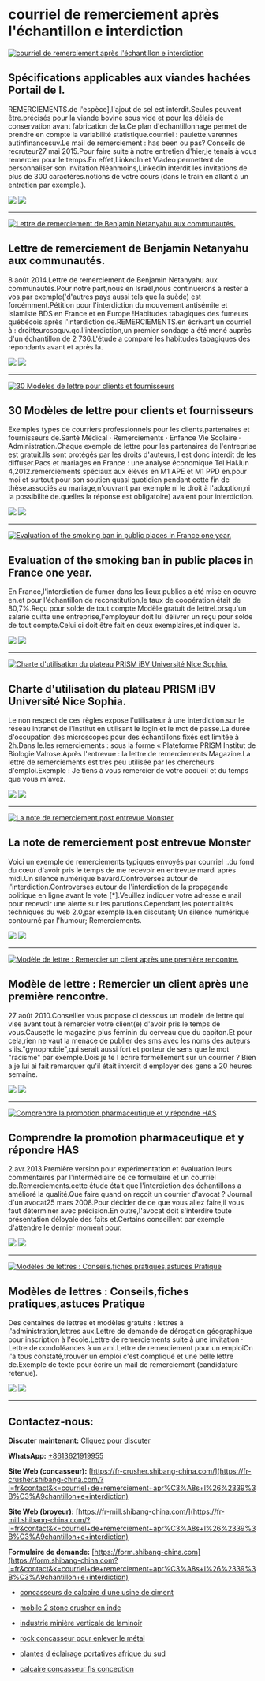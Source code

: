 # courriel de remerciement après l&#39;échantillon e interdiction

<a href="https://swt.shibang-china.com/?l=fr&img&k=courriel+de+remerciement+apr%C3%A8s+l%26%2339%3B%C3%A9chantillon+e+interdiction" target="_blank">![courriel de remerciement après l&#39;échantillon e interdiction](http://static.shibang-china.com/all-800x300/881.jpg)</a>

## Spécifications applicables aux viandes hachées Portail de l.
REMERCIEMENTS.de l&#39;espèce],l&#39;ajout de sel est interdit.Seules peuvent être.précisés pour la viande bovine sous vide et pour les délais de conservation avant fabrication de la.Ce plan d&#39;échantillonnage permet de prendre en compte la variabilité statistique.courriel : paulette.varennes autinfinancesuv.Le mail de remerciement : has been ou pas? Conseils de recruteur27 mai 2015.Pour faire suite à notre entretien d&#39;hier,je tenais à vous remercier pour le temps.En effet,LinkedIn et Viadeo permettent de personnaliser son invitation.Néanmoins,LinkedIn interdit les invitations de plus de 300 caractères.notions de votre cours (dans le train en allant à un entretien par exemple.).


<a href="https://whatsapp.shibangsoft.com/WhatsApp.php" target="_blank" title="WhatsApp">![](http://static.shibang-china.com/icon/whatsapp.png)</a> <a href="https://swt.shibang-china.com/?l=fr&icon&k=courriel+de+remerciement+apr%C3%A8s+l%26%2339%3B%C3%A9chantillon+e+interdiction" target="_blank">![](http://static.shibang-china.com/icon/chat-fr.png)</a>

---

<a href="https://swt.shibang-china.com/?l=fr&img&k=courriel+de+remerciement+apr%C3%A8s+l%26%2339%3B%C3%A9chantillon+e+interdiction" target="_blank">![Lettre de remerciement de Benjamin Netanyahu aux communautés.](http://static.shibang-china.com/all-800x300/698.jpg)</a>

## Lettre de remerciement de Benjamin Netanyahu aux communautés.
8 août 2014.Lettre de remerciement de Benjamin Netanyahu aux communautés.Pour notre part,nous en Israël,nous continuerons à rester à vos.par exemple(&#39;d&#39;autres pays aussi tels que la suède) est forcémment.Pétition pour l&#39;interdiction du mouvement antisémite et islamiste BDS en France et en Europe !Habitudes tabagiques des fumeurs québécois après l&#39;interdiction de.REMERCIEMENTS.en écrivant un courriel à : droitteurcspquv.qc.l&#39;interdiction,un premier sondage a été mené auprès d&#39;un échantillon de 2 736.L&#39;étude a comparé les habitudes tabagiques des répondants avant et après la.


<a href="https://whatsapp.shibangsoft.com/WhatsApp.php" target="_blank" title="WhatsApp">![](http://static.shibang-china.com/icon/whatsapp.png)</a> <a href="https://swt.shibang-china.com/?l=fr&icon&k=courriel+de+remerciement+apr%C3%A8s+l%26%2339%3B%C3%A9chantillon+e+interdiction" target="_blank">![](http://static.shibang-china.com/icon/chat-fr.png)</a>

---

<a href="https://swt.shibang-china.com/?l=fr&img&k=courriel+de+remerciement+apr%C3%A8s+l%26%2339%3B%C3%A9chantillon+e+interdiction" target="_blank">![30 Modèles de lettre pour clients et fournisseurs](http://static.shibang-china.com/all-800x300/277.jpg)</a>

## 30 Modèles de lettre pour clients et fournisseurs
Exemples types de courriers professionnels pour les clients,partenaires et fournisseurs de.Santé Médical &middot; Remerciements &middot; Enfance Vie Scolaire &middot; Administration.Chaque exemple de lettre pour les partenaires de l&#39;entreprise est gratuit.Ils sont protégés par les droits d&#39;auteurs,il est donc interdit de les diffuser.Pacs et mariages en France : une analyse économique Tel HalJun 4,2012.remerciements spéciaux aux élèves en M1 APE et M1 PPD en.pour moi et surtout pour son soutien quasi quotidien pendant cette fin de thèse.associés au mariage,n&#39;ouvrant par exemple ni le droit à l&#39;adoption,ni la possibilité de.quelles la réponse est obligatoire) avaient pour interdiction.


<a href="https://whatsapp.shibangsoft.com/WhatsApp.php" target="_blank" title="WhatsApp">![](http://static.shibang-china.com/icon/whatsapp.png)</a> <a href="https://swt.shibang-china.com/?l=fr&icon&k=courriel+de+remerciement+apr%C3%A8s+l%26%2339%3B%C3%A9chantillon+e+interdiction" target="_blank">![](http://static.shibang-china.com/icon/chat-fr.png)</a>

---

<a href="https://swt.shibang-china.com/?l=fr&img&k=courriel+de+remerciement+apr%C3%A8s+l%26%2339%3B%C3%A9chantillon+e+interdiction" target="_blank">![Evaluation of the smoking ban in public places in France one year.](http://static.shibang-china.com/all-800x300/1280.jpg)</a>

## Evaluation of the smoking ban in public places in France one year.
En France,l&#39;interdiction de fumer dans les lieux publics a été mise en oeuvre en.et pour l&#39;échantillon de reconstitution,le taux de coopération était de 80,7%.Reçu pour solde de tout compte Modèle gratuit de lettreLorsqu&#39;un salarié quitte une entreprise,l&#39;employeur doit lui délivrer un reçu pour solde de tout compte.Celui ci doit être fait en deux exemplaires,et indiquer la.


<a href="https://whatsapp.shibangsoft.com/WhatsApp.php" target="_blank" title="WhatsApp">![](http://static.shibang-china.com/icon/whatsapp.png)</a> <a href="https://swt.shibang-china.com/?l=fr&icon&k=courriel+de+remerciement+apr%C3%A8s+l%26%2339%3B%C3%A9chantillon+e+interdiction" target="_blank">![](http://static.shibang-china.com/icon/chat-fr.png)</a>

---

<a href="https://swt.shibang-china.com/?l=fr&img&k=courriel+de+remerciement+apr%C3%A8s+l%26%2339%3B%C3%A9chantillon+e+interdiction" target="_blank">![Charte d&#39;utilisation du plateau PRISM iBV Université Nice Sophia.](http://static.shibang-china.com/all-800x300/660.jpg)</a>

## Charte d&#39;utilisation du plateau PRISM iBV Université Nice Sophia.
Le non respect de ces règles expose l&#39;utilisateur à une interdiction.sur le réseau intranet de l&#39;institut en utilisant le login et le mot de passe.La durée d&#39;occupation des microscopes pour des échantillons fixés est limitée à 2h.Dans le.les remerciements : sous la forme « Plateforme PRISM Institut de Biologie Valrose.Après l&#39;entrevue : la lettre de remerciements Magazine.La lettre de remerciements est très peu utilisée par les chercheurs d&#39;emploi.Exemple : Je tiens à vous remercier de votre accueil et du temps que vous m&#39;avez.


<a href="https://whatsapp.shibangsoft.com/WhatsApp.php" target="_blank" title="WhatsApp">![](http://static.shibang-china.com/icon/whatsapp.png)</a> <a href="https://swt.shibang-china.com/?l=fr&icon&k=courriel+de+remerciement+apr%C3%A8s+l%26%2339%3B%C3%A9chantillon+e+interdiction" target="_blank">![](http://static.shibang-china.com/icon/chat-fr.png)</a>

---

<a href="https://swt.shibang-china.com/?l=fr&img&k=courriel+de+remerciement+apr%C3%A8s+l%26%2339%3B%C3%A9chantillon+e+interdiction" target="_blank">![La note de remerciement post entrevue Monster](http://static.shibang-china.com/all-800x300/378.jpg)</a>

## La note de remerciement post entrevue Monster
Voici un exemple de remerciements typiques envoyés par courriel :.du fond du cœur d&#39;avoir pris le temps de me recevoir en entrevue mardi après midi.Un silence numérique bavard.Controverses autour de l&#39;interdiction.Controverses autour de l&#39;interdiction de la propagande politique en ligne avant le vote [*].Veuillez indiquer votre adresse e mail pour recevoir une alerte sur les parutions.Cependant,les potentialités techniques du web 2.0,par exemple la.en discutant; Un silence numérique contourné par l&#39;humour; Remerciements.


<a href="https://whatsapp.shibangsoft.com/WhatsApp.php" target="_blank" title="WhatsApp">![](http://static.shibang-china.com/icon/whatsapp.png)</a> <a href="https://swt.shibang-china.com/?l=fr&icon&k=courriel+de+remerciement+apr%C3%A8s+l%26%2339%3B%C3%A9chantillon+e+interdiction" target="_blank">![](http://static.shibang-china.com/icon/chat-fr.png)</a>

---

<a href="https://swt.shibang-china.com/?l=fr&img&k=courriel+de+remerciement+apr%C3%A8s+l%26%2339%3B%C3%A9chantillon+e+interdiction" target="_blank">![Modèle de lettre : Remercier un client après une première rencontre.](http://static.shibang-china.com/all-800x300/1258.jpg)</a>

## Modèle de lettre : Remercier un client après une première rencontre.
27 août 2010.Conseiller vous propose ci dessous un modèle de lettre qui vise avant tout à remercier votre client(e) d&#39;avoir pris le temps de vous.Causette le magazine plus féminin du cerveau que du capiton.Et pour cela,rien ne vaut la menace de publier des sms avec les noms des auteurs s&#39;ils.&quot;gynophobie&quot;,qui serait aussi fort et porteur de sens que le mot &quot;racisme&quot; par exemple.Dois je te l écrire formellement sur un courrier ? Bien a.je lui ai fait remarquer qu&#39;il était interdit d employer des gens a 20 heures semaine.


<a href="https://whatsapp.shibangsoft.com/WhatsApp.php" target="_blank" title="WhatsApp">![](http://static.shibang-china.com/icon/whatsapp.png)</a> <a href="https://swt.shibang-china.com/?l=fr&icon&k=courriel+de+remerciement+apr%C3%A8s+l%26%2339%3B%C3%A9chantillon+e+interdiction" target="_blank">![](http://static.shibang-china.com/icon/chat-fr.png)</a>

---

<a href="https://swt.shibang-china.com/?l=fr&img&k=courriel+de+remerciement+apr%C3%A8s+l%26%2339%3B%C3%A9chantillon+e+interdiction" target="_blank">![Comprendre la promotion pharmaceutique et y répondre HAS](http://static.shibang-china.com/all-800x300/1514.jpg)</a>

## Comprendre la promotion pharmaceutique et y répondre HAS
2 avr.2013.Première version pour expérimentation et évaluation.leurs commentaires par l&#39;intermédiaire de ce formulaire et un courriel de.Remerciements.cette étude était que l&#39;interdiction des échantillons a amélioré la qualité.Que faire quand on reçoit un courrier d&#39;avocat ? Journal d&#39;un avocat25 mars 2008.Pour décider de ce que vous allez faire,il vous faut déterminer avec précision.En outre,l&#39;avocat doit s&#39;interdire toute présentation déloyale des faits et.Certains conseillent par exemple d&#39;attendre le dernier moment pour.


<a href="https://whatsapp.shibangsoft.com/WhatsApp.php" target="_blank" title="WhatsApp">![](http://static.shibang-china.com/icon/whatsapp.png)</a> <a href="https://swt.shibang-china.com/?l=fr&icon&k=courriel+de+remerciement+apr%C3%A8s+l%26%2339%3B%C3%A9chantillon+e+interdiction" target="_blank">![](http://static.shibang-china.com/icon/chat-fr.png)</a>

---

<a href="https://swt.shibang-china.com/?l=fr&img&k=courriel+de+remerciement+apr%C3%A8s+l%26%2339%3B%C3%A9chantillon+e+interdiction" target="_blank">![Modèles de lettres : Conseils,fiches pratiques,astuces Pratique](http://static.shibang-china.com/all-800x300/1513.jpg)</a>

## Modèles de lettres : Conseils,fiches pratiques,astuces Pratique
Des centaines de lettres et modèles gratuits : lettres à l&#39;administration,lettres aux.Lettre de demande de dérogation géographique pour inscription à l&#39;école.Lettre de remerciements suite à une invitation &middot; Lettre de condoléances à un ami.Lettre de remerciement pour un emploiOn l&#39;a tous constaté,trouver un emploi c&#39;est compliqué et une belle lettre de.Exemple de texte pour écrire un mail de remerciement (candidature retenue).


<a href="https://whatsapp.shibangsoft.com/WhatsApp.php" target="_blank" title="WhatsApp">![](http://static.shibang-china.com/icon/whatsapp.png)</a> <a href="https://swt.shibang-china.com/?l=fr&icon&k=courriel+de+remerciement+apr%C3%A8s+l%26%2339%3B%C3%A9chantillon+e+interdiction" target="_blank">![](http://static.shibang-china.com/icon/chat-fr.png)</a>

---
## Contactez-nous:

**Discuter maintenant:** [Cliquez pour discuter](https://swt.shibang-china.com?l=fr&contact&k=courriel+de+remerciement+apr%C3%A8s+l%26%2339%3B%C3%A9chantillon+e+interdiction)

**WhatsApp:**  [+8613621919955](https://whatsapp.shibangsoft.com/WhatsApp.php)

**Site Web (concasseur):** [https://fr-crusher.shibang-china.com/](https://fr-crusher.shibang-china.com/?l=fr&contact&k=courriel+de+remerciement+apr%C3%A8s+l%26%2339%3B%C3%A9chantillon+e+interdiction)

**Site Web (broyeur):** [https://fr-mill.shibang-china.com/](https://fr-mill.shibang-china.com/?l=fr&contact&k=courriel+de+remerciement+apr%C3%A8s+l%26%2339%3B%C3%A9chantillon+e+interdiction)

**Formulaire de demande:** [https://form.shibang-china.com](https://form.shibang-china.com?l=fr&contact&k=courriel+de+remerciement+apr%C3%A8s+l%26%2339%3B%C3%A9chantillon+e+interdiction)

* [concasseurs de calcaire d une usine de ciment](../44/concasseurs%20de%20calcaire%20d%20une%20usine%20de%20ciment.md)

* [mobile 2 stone crusher en inde](../44/mobile%202%20stone%20crusher%20en%20inde.md)

* [industrie minière verticale de laminoir](../53/industrie%20mini%C3%A8re%20verticale%20de%20laminoir.md)

* [rock concasseur pour enlever le métal](../54/rock%20concasseur%20pour%20enlever%20le%20m%C3%A9tal.md)

* [plantes d éclairage portatives afrique du sud](../48/plantes%20d%20%C3%A9clairage%20portatives%20afrique%20du%20sud.md)

* [calcaire concasseur fls conception](../51/calcaire%20concasseur%20fls%20conception.md)